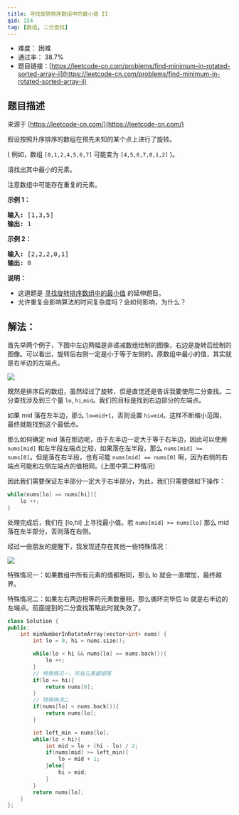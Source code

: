```yaml
---
title: 寻找旋转排序数组中的最小值 II
qid: 154
tag: [数组, 二分查找]
---
```


- 难度： 困难
- 通过率： 38.7%
- 题目链接：[https://leetcode-cn.com/problems/find-minimum-in-rotated-sorted-array-ii](https://leetcode-cn.com/problems/find-minimum-in-rotated-sorted-array-ii)


## 题目描述

来源于 [https://leetcode-cn.com/](https://leetcode-cn.com/)

<p>假设按照升序排序的数组在预先未知的某个点上进行了旋转。</p>

<p>( 例如，数组&nbsp;<code>[0,1,2,4,5,6,7]</code> <strong> </strong>可能变为&nbsp;<code>[4,5,6,7,0,1,2]</code>&nbsp;)。</p>

<p>请找出其中最小的元素。</p>

<p>注意数组中可能存在重复的元素。</p>

<p><strong>示例 1：</strong></p>

<pre><strong>输入:</strong> [1,3,5]
<strong>输出:</strong> 1</pre>

<p><strong>示例&nbsp;2：</strong></p>

<pre><strong>输入:</strong> [2,2,2,0,1]
<strong>输出:</strong> 0</pre>

<p><strong>说明：</strong></p>

<ul>
	<li>这道题是&nbsp;<a href="https://leetcode-cn.com/problems/find-minimum-in-rotated-sorted-array/description/">寻找旋转排序数组中的最小值</a>&nbsp;的延伸题目。</li>
	<li>允许重复会影响算法的时间复杂度吗？会如何影响，为什么？</li>
</ul>


## 解法：


首先举两个例子，下图中左边两幅是非递减数组绘制的图像，右边是旋转后绘制的图像。可以看出，旋转后右侧一定是小于等于左侧的。原数组中最小的值，其实就是右半边的左端点。

![](https://wangyu-name.oss-cn-hangzhou.aliyuncs.com/superbed/2020/05/13/5ebb7daec2a9a83be5cd037e.jpg)


既然是排序后的数组，虽然经过了旋转，但是直觉还是告诉我要使用二分查找。二分查找涉及到三个量 `lo`, `hi`,`mid`。我们的目标是找到右边部分的左端点。

如果 mid 落在左半边，那么 `lo=mid+1`，否则设置 `hi=mid`。这样不断缩小范围，最终就能找到这个最低点。

那么如何确定 mid 落在那边呢，由于左半边一定大于等于右半边，因此可以使用 `nums[mid]` 和左半段左端点比较，如果落在左半段，那么 `nums[mid] >= nums[0]`。但是落在右半段，也有可能 `nums[mid] == nums[0]` 啊，因为右侧的右端点可能和左侧左端点的值相同。(上图中第二种情况)

因此我们需要保证左半部分一定大于右半部分，为此，我们只需要做如下操作：

```cpp
while(nums[lo] == nums[hi]){
    lo ++;
}
```

处理完成后，我们在 [lo,hi] 上寻找最小值。若 `nums[mid] >= nums[lo]` 那么 mid 落在左半部分，否则落在右侧。

经过一些朋友的提醒下，我发现还存在其他一些特殊情况：

![](https://wangyu-name.oss-cn-hangzhou.aliyuncs.com/superbed/2020/05/13/5ebb84e5c2a9a83be5df559c.jpg)


特殊情况一：如果数组中所有元素的值都相同，那么 lo 就会一直增加，最终越界。

特殊情况二：如果左右两边相等的元素数量相，那么循环完毕后 lo 就是右半边的左端点。前面提到的二分查找策略此时就失效了。


```cpp
class Solution {
public:
    int minNumberInRotateArray(vector<int> nums) {
        int lo = 0, hi = nums.size();

        while(lo < hi && nums[lo] == nums.back()){
            lo ++;
        }
        // 特殊情况一，所有元素都相等
        if(lo == hi){
            return nums[0];
        }
        // 特殊情况二
        if(nums[lo] < nums.back()){
            return nums[lo];
        }

        int left_min = nums[lo];
        while(lo < hi){
            int mid = lo + (hi - lo) / 2;
            if(nums[mid] >= left_min){
                lo = mid + 1;
            }else{
                hi = mid;
            }
        }
        return nums[lo];
    }
};
```
